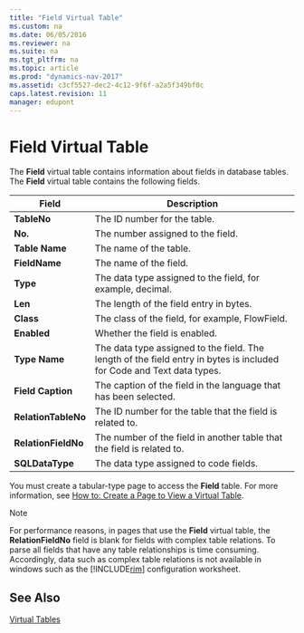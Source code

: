 ```yaml
---
title: "Field Virtual Table"
ms.custom: na
ms.date: 06/05/2016
ms.reviewer: na
ms.suite: na
ms.tgt_pltfrm: na
ms.topic: article
ms.prod: "dynamics-nav-2017"
ms.assetid: c3cf5527-dec2-4c12-9f6f-a2a5f349bf0c
caps.latest.revision: 11
manager: edupont
---
```

# Field Virtual Table
The **Field** virtual table contains information about fields in database tables. The **Field** virtual table contains the following fields.  
  
|Field|Description|  
|-----------|-----------------|  
|**TableNo**|The ID number for the table.|  
|**No.**|The number assigned to the field.|  
|**Table Name**|The name of the table.|  
|**FieldName**|The name of the field.|  
|**Type**|The data type assigned to the field, for example, decimal.|  
|**Len**|The length of the field entry in bytes.|  
|**Class**|The class of the field, for example, FlowField.|  
|**Enabled**|Whether the field is enabled.|  
|**Type Name**|The data type assigned to the field. The length of the field entry in bytes is included for Code and Text data types.|  
|**Field Caption**|The caption of the field in the language that has been selected.|  
|**RelationTableNo**|The ID number for the table that the field is related to.|  
|**RelationFieldNo**|The number of the field in another table that the field is related to.|  
|**SQLDataType**|The data type assigned to code fields.|  
  
 You must create a tabular-type page to access the **Field** table. For more information, see [How to: Create a Page to View a Virtual Table](How-to--Create-a-Page-to-View-a-Virtual-Table.md).  
  
> [!NOTE]  
>  For performance reasons, in pages that use the **Field** virtual table, the **RelationFieldNo** field is blank for fields with complex table relations. To parse all fields that have any table relationships is time consuming. Accordingly, data such as complex table relations is not available in windows such as the [!INCLUDE[rim](includes/rim_md.md)] configuration worksheet.  
  
## See Also  
 [Virtual Tables](Virtual-Tables.md)